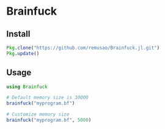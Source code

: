 # Brainfuck

## Install

```julia
Pkg.clone("https://github.com/remusao/Brainfuck.jl.git")
Pkg.update()
```

## Usage

```julia
using Brainfuck

# Default memory size is 30000
brainfuck("myprogram.bf")

# Customize memory size
brainfuck("myprogram.bf", 5000)
```
